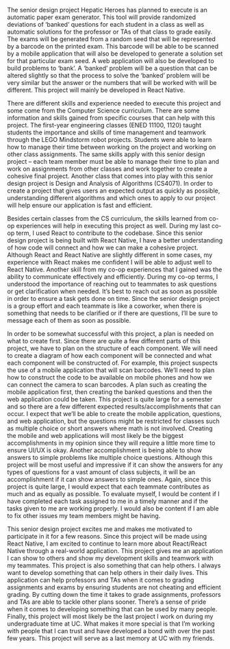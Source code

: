 ﻿The senior design project Hepatic Heroes has planned to execute is an automatic paper exam generator. This tool will provide randomized deviations of ‘banked’ questions for each student in a class as well as automatic solutions for the professor or TAs of that class to grade easily. The exams will be generated from a random seed that will be represented by a barcode on the printed exam. This barcode will be able to be scanned by a mobile application that will also be developed to generate a solution set for that particular exam seed. A web application will also be developed to build problems to ‘bank’. A ‘banked’ problem will be a question that can be altered slightly so that the process to solve the ‘banked’ problem will be very similar but the answer or the numbers that will be worked with will be different. This project will mainly be developed in React Native.


There are different skills and experience needed to execute this project and some come from the Computer Science curriculum. There are some information and skills gained from specific courses that can help with this project. The first-year engineering classes (ENED 11100, 1120) taught students the importance and skills of time management and teamwork through the LEGO Mindstorm robot projects. Students were able to learn how to manage their time between working on the project and working on other class assignments. The same skills apply with this senior design project – each team member must be able to manage their time to plan and work on assignments from other classes and work together to create a cohesive final project. Another class that comes into play with this senior design project is Design and Analysis of Algorithms (CS4071). In order to create a project that gives users an expected output as quickly as possible, understanding different algorithms and which ones to apply to our project will help ensure our application is fast and efficient. 


Besides certain classes from the CS curriculum, the skills learned from co-op experiences will help in executing this project as well. During my last co-op term, I used React to contribute to the codebase. Since this senior design project is being built with React Native, I have a better understanding of how code will connect and how we can make a cohesive project. Although React and React Native are slightly different in some cases, my experience with React makes me confident I will be able to adjust well to React Native. Another skill from my co-op experiences that I gained was the ability to communicate effectively and efficiently. During my co-op terms, I understood the importance of reaching out to teammates to ask questions or get clarification when needed. It’s best to reach out as soon as possible in order to ensure a task gets done on time. Since the senior design project is a group effort and each teammate is like a coworker, when there is something that needs to be clarified or if there are questions, I’ll be sure to message each of them as soon as possible. 


In order to be somewhat successful with this project, a plan is needed on what to create first. Since there are quite a few different parts of this project, we have to plan on the structure of each component. We will need to create a diagram of how each component will be connected and what each component will be constructed of. For example, this project suspects the use of a mobile application that will scan barcodes. We’ll need to plan how to construct the code to be available on mobile phones and how we can connect the camera to scan barcodes. A plan such as creating the mobile application first, then creating the banked questions and then the web application could be taken. This project is quite large for a semester and so there are a few different expected results/accomplishments that can occur. I expect that we’ll be able to create the mobile application, questions, and web application, but the questions might be restricted for classes such as multiple choice or short answers where math is not involved. Creating the mobile and web applications will most likely be the biggest accomplishments in my opinion since they will require a little more time to ensure UI/UX is okay. Another accomplishment is being able to show answers to simple problems like multiple choice questions. Although this project will be most useful and impressive if it can show the answers for any types of questions for a vast amount of class subjects, it will be an accomplishment if it can show answers to simple ones. Again, since this project is quite large, I would expect that each teammate contributes as much and as equally as possible. To evaluate myself, I would be content if I have completed each task assigned to me in a timely manner and if the tasks given to me are working properly. I would also be content if I am able to fix other issues my team members might be having.


This senior design project excites me and makes me motivated to participate in it for a few reasons. Since this project will be made using React Native, I am excited to continue to learn more about React/React Native through a real-world application. This project gives me an application I can show to others and show my development skills and teamwork with my teammates. This project is also something that can help others. I always want to develop something that can help others in their daily lives. This application can help professors and TAs when it comes to grading assignments and exams by ensuring students are not cheating and efficient grading. By cutting down the time it takes to grade assignments, professors and TAs are able to tackle other plans sooner. There’s a sense of pride when it comes to developing something that can be used by many people. Finally, this project will most likely be the last project I work on during my undergraduate time at UC. What makes it more special is that I’m working with people that I can trust and have developed a bond with over the past few years. This project will serve as a last memory at UC with my friends.